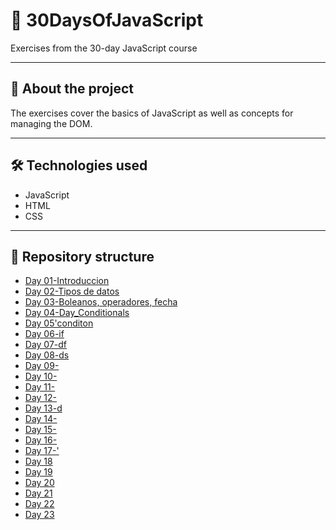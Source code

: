 # 📌 30DaysOfJavaScript

Exercises from the 30-day JavaScript course

---

## 🧠 About the project

The exercises cover the basics of JavaScript as well as concepts for managing the DOM.

---

## 🛠️ Technologies used

- JavaScript
- HTML
- CSS

---

## 📁 Repository structure

- [Day 01-Introduccion](./30-Days-Of-JavaScript/Day_1/)
- [Day 02-Tipos de datos](./30-Days-Of-JavaScript/Day_2/)
- [Day 03-Boleanos, operadores, fecha](./30-Days-Of-JavaScript/Day_3/)
- [Day 04-Day_Conditionals](./30-Days-Of-JavaScript/Day_4/)
- [Day 05'conditon](./30-Days-Of-JavaScript/Day_5/)
- [Day 06-if](./30-Days-Of-JavaScript/Day_6/)
- [Day 07-df](./30-Days-Of-JavaScript/Day_7/)
- [Day 08-ds](./30-Days-Of-JavaScript/Day_8/)
- [Day 09-](./30-Days-Of-JavaScript/Day_9/)
- [Day 10-](./30-Days-Of-JavaScript/Day_10/)
- [Day 11-](./30-Days-Of-JavaScript/Day_11/)
- [Day 12-](./30-Days-Of-JavaScript/Day_12/)
- [Day 13-d](./30-Days-Of-JavaScript/Day_13/)
- [Day 14-](./30-Days-Of-JavaScript/Day_14/)
- [Day 15-](./30-Days-Of-JavaScript/Day_15/)
- [Day 16-](./30-Days-Of-JavaScript/Day_16/)
- [Day 17-'](./30-Days-Of-JavaScript/Day_17/)
- [Day 18](./30-Days-Of-JavaScript/Day_18/)
- [Day 19](./30-Days-Of-JavaScript/Day_19/)
- [Day 20](./30-Days-Of-JavaScript/Day_20/)
- [Day 21](./30-Days-Of-JavaScript/Day_21/)
- [Day 22](./30-Days-Of-JavaScript/Day_22/)
- [Day 23](./30-Days-Of-JavaScript/Day_23/)

